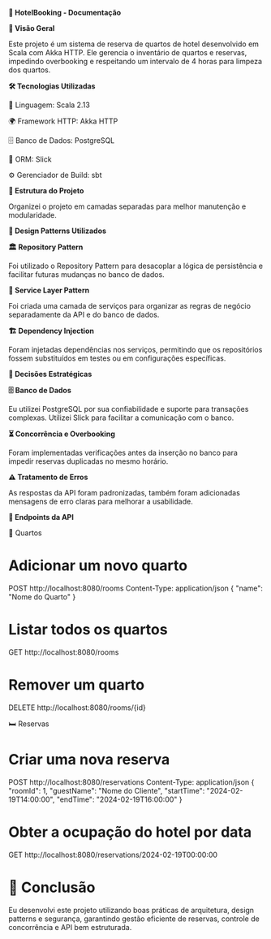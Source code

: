 **📌 HotelBooking - Documentação**

**📖 Visão Geral**

Este projeto é um sistema de reserva de quartos de hotel desenvolvido em Scala com Akka HTTP. Ele gerencia o inventário de quartos e reservas, impedindo overbooking e respeitando um intervalo de 4 horas para limpeza dos quartos.

**🛠 Tecnologias Utilizadas** 

🚀 Linguagem: Scala 2.13

🌍 Framework HTTP: Akka HTTP

🗄️ Banco de Dados: PostgreSQL

🔗 ORM: Slick

⚙️ Gerenciador de Build: sbt

**📌 Estrutura do Projeto**

Organizei o projeto em camadas separadas para melhor manutenção e modularidade.

**📌 Design Patterns Utilizados**

**🏛️ Repository Pattern**

Foi utilizado o Repository Pattern para desacoplar a lógica de persistência e facilitar futuras mudanças no banco de dados.

**🎯 Service Layer Pattern**

Foi criada uma camada de serviços para organizar as regras de negócio separadamente da API e do banco de dados.

**🏗️ Dependency Injection**

Foram injetadas dependências nos serviços, permitindo que os repositórios fossem substituídos em testes ou em configurações específicas.

**📌 Decisões Estratégicas**

**🗄️ Banco de Dados**

Eu utilizei PostgreSQL por sua confiabilidade e suporte para transações complexas. Utilizei Slick para facilitar a comunicação com o banco.

**⏳ Concorrência e Overbooking**

Foram implementadas verificações antes da inserção no banco para impedir reservas duplicadas no mesmo horário.

**⚠️ Tratamento de Erros**

As respostas da API foram padronizadas, também foram adicionadas mensagens de erro claras para melhorar a usabilidade.

**📌 Endpoints da API**

🏨 Quartos

# Adicionar um novo quarto
POST http://localhost:8080/rooms
Content-Type: application/json
{
  "name": "Nome do Quarto"
}

# Listar todos os quartos
GET http://localhost:8080/rooms

# Remover um quarto
DELETE http://localhost:8080/rooms/{id}

🛏️ Reservas

# Criar uma nova reserva
POST http://localhost:8080/reservations
Content-Type: application/json
{
  "roomId": 1,
  "guestName": "Nome do Cliente",
  "startTime": "2024-02-19T14:00:00",
  "endTime": "2024-02-19T16:00:00"
}

# Obter a ocupação do hotel por data
GET http://localhost:8080/reservations/2024-02-19T00:00:00

# 📌 Conclusão

Eu desenvolvi este projeto utilizando boas práticas de arquitetura, design patterns e segurança, garantindo gestão eficiente de reservas, controle de concorrência e API bem estruturada.
